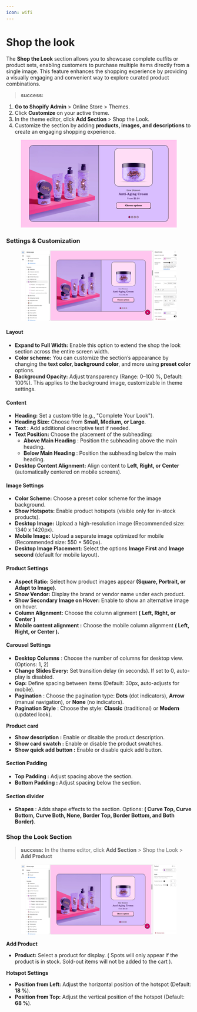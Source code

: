```yaml
---
icon: wifi
---
```


# Shop the look

The **Shop the Look** section allows you to showcase complete outfits or product sets, enabling customers to purchase multiple items directly from a single image. This feature enhances the shopping experience by providing a visually engaging and convenient way to explore curated product combinations.

> **success:** 
1. **Go to Shopify Admin** > Online Store > Themes.
2. Click **Customize** on your active theme.
3. In the theme editor, click **Add Section** > Shop the Look.
4. Customize the section by adding **products, images, and descriptions** to create an engaging shopping experience.


<figure><img src="../.gitbook/assets/shop.png" alt=""><figcaption></figcaption></figure>

### **Settings & Customization**

<figure><img src="../.gitbook/assets/shop-look.png" alt=""><figcaption></figcaption></figure>

#### **Layout**

* **Expand to Full Width:** Enable this option to extend the shop the look section across the entire screen width.
* **Color scheme:** You can customize the section’s appearance by changing the **text color, background color**, and more using **preset color** options.
* **Background Opacity:** Adjust transparency (Range: 0–100 %, Default: 100%). This applies to the background image, customizable in theme settings.

#### **Content**&#x20;

* **Heading:** Set a custom title (e.g., "Complete Your Look").
* **Heading Size:** Choose from **Small, Medium, or Large**.
* **Text :** Add additional descriptive text if needed.
* **Text Position:** Choose the placement of the subheading:
  * **Above Main Heading** : Position the subheading above the main heading.
  * **Below Main Heading** : Position the subheading below the main heading.
* **Desktop Content Alignment:** Align content to **Left, Right, or Center** (automatically centered on mobile screens).

#### **Image Settings**

* **Color Scheme:** Choose a preset color scheme for the image background.
* **Show Hotspots:** Enable product hotspots (visible only for in-stock products).
* **Desktop Image:** Upload a high-resolution image (Recommended size: 1340 x 1420px).
* **Mobile Image:** Upload a separate image optimized for mobile (Recommended size: 550 × 560px).
* **Desktop Image Placement:** Select the options **Image First** and **Image second** (default for mobile layout).

#### **Product Settings**

* **Aspect Ratio:** Select how product images appear **(Square, Portrait, or Adapt to Image)**.
* **Show Vendor:** Display the brand or vendor name under each product.
* **Show Secondary Image on Hover:** Enable to show an alternative image on hover.
* **Column Alignment:** Choose the column alignment **(** **Left, Right, or Center** **)**
* **Mobile content alignment :** Choose the mobile column alignment **( Left, Right, or Center ).**

#### **Carousel Settings**

* **Desktop Columns** : Choose the number of columns for desktop view. (Options: 1, 2)
* **Change Slides Every:** Set transition delay (in seconds). If set to 0, auto-play is disabled.
* **Gap:** Define spacing between items (Default: 30px, auto-adjusts for mobile).
* **Pagination** : Choose the pagination type: **Dots** (dot indicators), **Arrow** (manual navigation), or **None** (no indicators).
* **Pagination Style** : Choose the style: **Classic** (traditional) or **Modern** (updated look).

**Product card**

* **Show description :** Enable or disable the product description.
* **Show card swatch :** Enable or disable the product swatches.
* **Show quick add button :** Enable or disable quick add button.

#### **Section Padding**

* **Top Padding :** Adjust spacing above the section.
  &#x20;
* **Bottom Padding :** Adjust spacing below the section.

#### Section divider

* **Shapes** : Adds shape effects to the section. Options: **( Curve Top, Curve Bottom, Curve Both, None, Border Top, Border Bottom, and Both Border)**.



### **Shop the Look Section**

> **success:** 
In the theme editor, click **Add Section** > Shop the Look >  **Add Product**


<figure><img src="../.gitbook/assets/shop--.png" alt=""><figcaption></figcaption></figure>

**Add Product**

* **Product:** Select a product for display. ( Spots will only appear if the product is in stock. Sold-out items will not be added to the cart ).

**Hotspot Settings**

* **Position from Left:** Adjust the horizontal position of the hotspot (Default: **18 %**).
* **Position from Top:** Adjust the vertical position of the hotspot (Default: **68 %**).
